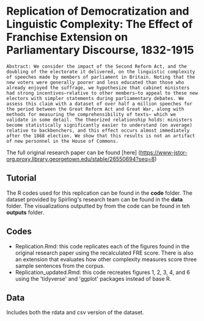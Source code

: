 # Replication of Democratization and Linguistic Complexity: The Effect of Franchise Extension on Parliamentary Discourse, 1832-1915

`Abstract: We consider the impact of the Second Reform Act, and the doubling of the electorate it delivered, on the linguistic complexity of speeches made by members of parliament in Britain. Noting that the new voters were generally poorer and less educated than those who already enjoyed the suffrage, we hypothesize that cabinet ministers had strong incentives—relative to other members—to appeal to these new electors with simpler statements during parliamentary debates. We assess this claim with a dataset of over half a million speeches for the period between the Great Reform Act and Great War, along with methods for measuring the comprehensibility of texts— which we validate in some detail. The theorized relationship holds: ministers become statistically significantly easier to understand (on average) relative to backbenchers, and this effect occurs almost immediately after the 1868 election. We show that this results is not an artifact of new personnel in the House of Commons.`

The full original research paper can be found [here] (https://www-jstor-org.proxy.library.georgetown.edu/stable/26550694?seq=8)

## Tutorial 
The R codes used for this replication can be found in the **code** folder. The dataset provided by Spirling's research team can be found in the **data** folder. The visualizations outputted by from the code can be found in teh **outputs** folder. 

## Codes
- Replication.Rmd: this code replicates each of the figures found in the original research paper using the recalculated FRE score. There is also an extension that evaluates how other complexity measures score three sample sentences from the corpus.
- Replication_updated.Rmd: this code recreates figures 1, 2, 3, 4, and 6 using the 'tidyverse' and 'ggplot' packages instead of base R.

## Data
Includes both the rdata and csv version of the dataset.
